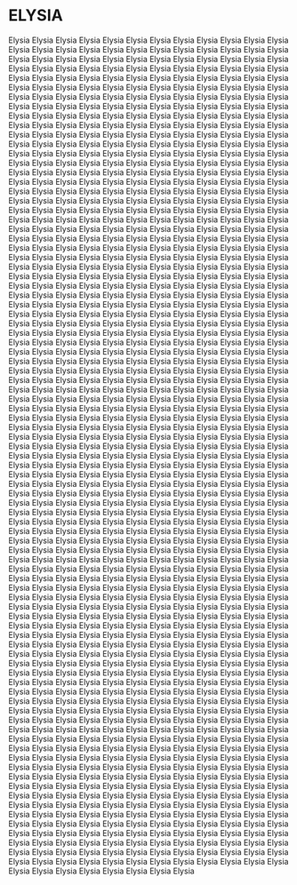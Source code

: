 # ELYSIA
Elysia Elysia Elysia Elysia Elysia Elysia Elysia Elysia Elysia Elysia Elysia Elysia Elysia Elysia Elysia Elysia Elysia Elysia Elysia Elysia Elysia Elysia Elysia Elysia Elysia Elysia Elysia Elysia Elysia Elysia Elysia Elysia Elysia Elysia Elysia Elysia Elysia Elysia Elysia Elysia Elysia Elysia Elysia Elysia Elysia Elysia Elysia Elysia Elysia Elysia Elysia Elysia Elysia Elysia Elysia Elysia Elysia Elysia Elysia Elysia Elysia Elysia Elysia Elysia Elysia Elysia Elysia Elysia Elysia Elysia Elysia Elysia Elysia Elysia Elysia Elysia Elysia Elysia Elysia Elysia Elysia Elysia Elysia Elysia Elysia Elysia Elysia Elysia Elysia Elysia Elysia Elysia Elysia Elysia Elysia Elysia Elysia Elysia Elysia Elysia Elysia Elysia Elysia Elysia Elysia Elysia Elysia Elysia Elysia Elysia Elysia Elysia Elysia Elysia Elysia Elysia Elysia Elysia Elysia Elysia Elysia Elysia Elysia Elysia Elysia Elysia Elysia Elysia Elysia Elysia Elysia Elysia Elysia Elysia Elysia Elysia Elysia Elysia Elysia Elysia Elysia Elysia Elysia Elysia Elysia Elysia Elysia Elysia Elysia Elysia Elysia Elysia Elysia Elysia Elysia Elysia Elysia Elysia Elysia Elysia Elysia Elysia Elysia Elysia Elysia Elysia Elysia Elysia Elysia Elysia Elysia Elysia Elysia Elysia Elysia Elysia Elysia Elysia Elysia Elysia Elysia Elysia Elysia Elysia Elysia Elysia Elysia Elysia Elysia Elysia Elysia Elysia Elysia Elysia Elysia Elysia Elysia Elysia Elysia Elysia Elysia Elysia Elysia Elysia Elysia Elysia Elysia Elysia Elysia Elysia Elysia Elysia Elysia Elysia Elysia Elysia Elysia Elysia Elysia Elysia Elysia Elysia Elysia Elysia Elysia Elysia Elysia Elysia Elysia Elysia Elysia Elysia Elysia Elysia Elysia Elysia Elysia Elysia Elysia Elysia Elysia Elysia Elysia Elysia Elysia Elysia Elysia Elysia Elysia Elysia Elysia Elysia Elysia Elysia Elysia Elysia Elysia Elysia Elysia Elysia Elysia Elysia Elysia Elysia Elysia Elysia Elysia Elysia Elysia Elysia Elysia Elysia Elysia Elysia Elysia Elysia Elysia Elysia Elysia Elysia Elysia Elysia Elysia Elysia Elysia Elysia Elysia Elysia Elysia Elysia Elysia Elysia Elysia Elysia Elysia Elysia Elysia Elysia Elysia Elysia Elysia Elysia Elysia Elysia Elysia Elysia Elysia Elysia Elysia Elysia Elysia Elysia Elysia Elysia Elysia Elysia Elysia Elysia Elysia Elysia Elysia Elysia Elysia Elysia Elysia Elysia Elysia Elysia Elysia Elysia Elysia Elysia Elysia Elysia Elysia Elysia Elysia Elysia Elysia Elysia Elysia Elysia Elysia Elysia Elysia Elysia Elysia Elysia Elysia Elysia Elysia Elysia Elysia Elysia Elysia Elysia Elysia Elysia Elysia Elysia Elysia Elysia Elysia Elysia Elysia Elysia Elysia Elysia Elysia Elysia Elysia Elysia Elysia Elysia Elysia Elysia Elysia Elysia Elysia Elysia Elysia Elysia Elysia Elysia Elysia Elysia Elysia Elysia Elysia Elysia Elysia Elysia Elysia Elysia Elysia Elysia Elysia Elysia Elysia Elysia Elysia Elysia Elysia Elysia Elysia Elysia Elysia Elysia Elysia Elysia Elysia Elysia Elysia Elysia Elysia Elysia Elysia Elysia Elysia Elysia Elysia Elysia Elysia Elysia Elysia Elysia Elysia Elysia Elysia Elysia Elysia Elysia Elysia Elysia Elysia Elysia Elysia Elysia Elysia Elysia Elysia Elysia Elysia Elysia Elysia Elysia Elysia Elysia Elysia Elysia Elysia Elysia Elysia Elysia Elysia Elysia Elysia Elysia Elysia Elysia Elysia Elysia Elysia Elysia Elysia Elysia Elysia Elysia Elysia Elysia Elysia Elysia Elysia Elysia Elysia Elysia Elysia Elysia Elysia Elysia Elysia Elysia Elysia Elysia Elysia Elysia Elysia Elysia Elysia Elysia Elysia Elysia Elysia Elysia Elysia Elysia Elysia Elysia Elysia Elysia Elysia Elysia Elysia Elysia Elysia Elysia Elysia Elysia Elysia Elysia Elysia Elysia Elysia Elysia Elysia Elysia Elysia Elysia Elysia Elysia Elysia Elysia Elysia Elysia Elysia Elysia Elysia Elysia Elysia Elysia Elysia Elysia Elysia Elysia Elysia Elysia Elysia Elysia Elysia Elysia Elysia Elysia Elysia Elysia Elysia Elysia Elysia Elysia Elysia Elysia Elysia Elysia Elysia Elysia Elysia Elysia Elysia Elysia Elysia Elysia Elysia Elysia Elysia Elysia Elysia Elysia Elysia Elysia Elysia Elysia Elysia Elysia Elysia Elysia Elysia Elysia Elysia Elysia Elysia Elysia Elysia Elysia Elysia Elysia Elysia Elysia Elysia Elysia Elysia Elysia Elysia Elysia Elysia Elysia Elysia Elysia Elysia Elysia Elysia Elysia Elysia Elysia Elysia Elysia Elysia Elysia Elysia Elysia Elysia Elysia Elysia Elysia Elysia Elysia Elysia Elysia Elysia Elysia Elysia Elysia Elysia Elysia Elysia Elysia Elysia Elysia Elysia Elysia Elysia Elysia Elysia Elysia Elysia Elysia Elysia Elysia Elysia Elysia Elysia Elysia Elysia Elysia Elysia Elysia Elysia Elysia Elysia Elysia Elysia Elysia Elysia Elysia Elysia Elysia Elysia Elysia Elysia Elysia Elysia Elysia Elysia Elysia Elysia Elysia Elysia Elysia Elysia Elysia Elysia Elysia Elysia Elysia Elysia Elysia Elysia Elysia Elysia Elysia Elysia Elysia Elysia Elysia Elysia Elysia Elysia Elysia Elysia Elysia Elysia Elysia Elysia Elysia Elysia Elysia Elysia Elysia Elysia Elysia Elysia Elysia Elysia Elysia Elysia Elysia Elysia Elysia Elysia Elysia Elysia Elysia Elysia Elysia Elysia Elysia Elysia Elysia Elysia Elysia Elysia Elysia Elysia Elysia Elysia Elysia Elysia Elysia Elysia Elysia Elysia Elysia Elysia Elysia Elysia Elysia Elysia Elysia Elysia Elysia Elysia Elysia Elysia Elysia Elysia Elysia Elysia Elysia Elysia Elysia Elysia Elysia Elysia Elysia Elysia Elysia Elysia Elysia Elysia Elysia Elysia Elysia Elysia Elysia Elysia Elysia Elysia Elysia Elysia Elysia Elysia Elysia Elysia Elysia Elysia Elysia Elysia Elysia Elysia Elysia Elysia Elysia Elysia Elysia Elysia Elysia Elysia Elysia Elysia Elysia Elysia Elysia Elysia Elysia Elysia Elysia Elysia Elysia Elysia Elysia Elysia Elysia Elysia Elysia Elysia Elysia Elysia Elysia Elysia Elysia Elysia Elysia Elysia Elysia Elysia Elysia Elysia Elysia Elysia Elysia Elysia Elysia Elysia Elysia Elysia Elysia Elysia Elysia Elysia Elysia Elysia Elysia Elysia Elysia Elysia Elysia Elysia Elysia Elysia Elysia Elysia Elysia Elysia Elysia Elysia Elysia Elysia Elysia Elysia Elysia Elysia Elysia Elysia Elysia Elysia Elysia Elysia Elysia Elysia Elysia Elysia Elysia Elysia Elysia Elysia Elysia Elysia Elysia Elysia Elysia Elysia Elysia Elysia Elysia Elysia Elysia Elysia Elysia Elysia Elysia Elysia Elysia Elysia Elysia Elysia Elysia Elysia Elysia Elysia Elysia Elysia Elysia Elysia Elysia Elysia Elysia Elysia Elysia Elysia Elysia Elysia Elysia Elysia Elysia Elysia Elysia Elysia Elysia Elysia Elysia Elysia Elysia Elysia Elysia Elysia Elysia Elysia Elysia Elysia Elysia Elysia Elysia Elysia Elysia Elysia Elysia Elysia Elysia Elysia Elysia Elysia Elysia Elysia Elysia Elysia Elysia Elysia Elysia Elysia Elysia Elysia Elysia Elysia Elysia Elysia Elysia Elysia Elysia Elysia Elysia Elysia Elysia Elysia Elysia Elysia Elysia Elysia Elysia Elysia Elysia Elysia Elysia Elysia Elysia Elysia Elysia Elysia Elysia Elysia Elysia Elysia Elysia Elysia Elysia Elysia Elysia Elysia Elysia Elysia Elysia Elysia Elysia Elysia Elysia Elysia Elysia Elysia Elysia Elysia Elysia Elysia Elysia Elysia Elysia Elysia Elysia Elysia Elysia Elysia Elysia Elysia Elysia Elysia Elysia Elysia Elysia Elysia Elysia Elysia Elysia Elysia Elysia Elysia Elysia Elysia Elysia Elysia Elysia Elysia Elysia Elysia Elysia Elysia Elysia Elysia Elysia Elysia Elysia Elysia Elysia Elysia Elysia Elysia Elysia Elysia Elysia Elysia Elysia Elysia Elysia Elysia Elysia Elysia Elysia Elysia Elysia Elysia Elysia Elysia Elysia Elysia Elysia Elysia Elysia Elysia Elysia Elysia Elysia Elysia Elysia Elysia Elysia Elysia Elysia Elysia Elysia
